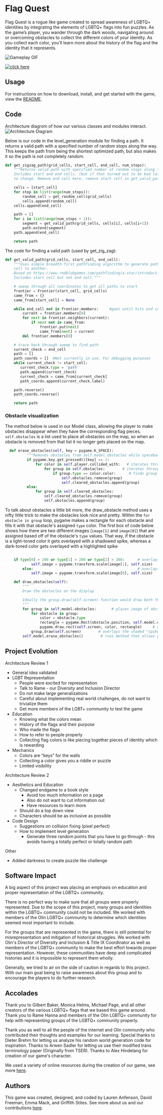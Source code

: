 # Flag Quest
Flag Quest is a rogue like game created to spread
awareness of LGBTQ+ identities by integrating the elements
of LGBTQ+ flags into fun puzzles. As the game’s player, you
wander through the dark woods, navigating around or overcoming
obstacles to collect the different colors of your identity.
As you collect each color, you’ll learn more about the
history of the flag and the identity that it represents.

![Gameplay GIF](images/gameplay.gif)

[![click here](images/flag_thumbnail.jpg)](https://youtu.be/yAhY30pc9ok)

## Usage
For instructions on how to download, install, and get started with the game,
view the [README](https://sd19spring.github.io/FlagQuest/usage).

## Code
Architecture diagrom of how our various classes and modules interact.
![Architecture Diagram](images/architecture_diagram.png)

Below is our code in the level_generation module for finding a path. 
It returns a valid path with a specified number of random stops
along the way. This keeps the path from being the shortest 
optimized path, but also makes it so the path is not completely random.

```python
def get_zigzag_path(grid_cells, start_cell, end_cell, num_stops):
    """Returns valid path with specified number of random stops along the way
    Includes start and end cells. (but if that turned out to be bad later, easy
    to change. Remove end cell here, remove start cell in get_valid_path)"""

    cells = [start_cell]
    for stop in list(range(num_stops)):
        random_cell = get_random_cell(grid_cells)
        cells.append(random_cell)
    cells.append(end_cell)

    path = []
    for i in list(range(num_stops + 1)):
        segment = get_valid_path(grid_cells, cells[i], cells[i+1])
        path.extend(segment)
    path.append(end_cell)

    return path
```

The code for finding a valid path (used by get_zig_zag):

```python
def get_valid_path(grid_cells, start_cell, end_cell):
    """Uses simple breadth-first pathfinding algorithm to generate path from one
    cell to another.
    Based on https://www.redblobgames.com/pathfinding/a-star/introduction.html
    Includes start cell but not end cell."""

    # sweep through all coordinates to get all paths to start
    frontier = Frontier(start_cell, grid_cells)
    came_from = {}
    came_from[start_cell] = None

    while end_cell not in frontier.members:     #goes until hits end cell
        current = frontier.members[0]
        for next in frontier.neighbors(current):
            if next not in came_from:
                frontier.put(next)
                came_from[next] = current
        del frontier.members[0]

    # trace back through sweep to find path
    current_check = end_cell
    path = []
    path_coords = []  #Not currently in use. For debugging purposes
    while current_check != start_cell:
       current_check.type = 'path'
       path.append(current_check)
       current_check = came_from[current_check]
       path_coords.append(current_check.label)

    path.reverse()
    path_coords.reverse()

    return path
```

### Obstacle visualization
The method below is used in our Model class, allowing the player to make obstacles disappear when they have the corresponding flag pieces. ```self.obstacles``` is a list used to place all obstacles on the map, so when an obstacle is removed from that list it no longer gets placed on the map.

```python
  def erase_obstacles(self, key = pygame.K_SPACE):
          """Removes obstacles from self.model.obstacles while spacebar is held"""
          if pygame.key.get_pressed()[key] == 1:
              for color in self.player.collided_with:   # iterates through list of colors that have been collided with
                  for group in self.obstacles:        # iterates through all groups of obstacles
                      if group.type == color.color:      # finds group that corresponds to color that was just touched
                          self.obstacles.remove(group)
                          self.cleared_obstacles.append(group)
          else:
              for group in self.cleared_obstacles:
                  self.cleared_obstacles.remove(group)
                  self.obstacles.append(group)
```
To talk about obstacles a little bit more, the draw_obstacle method uses a nifty little trick to make the obstacles look nice and pretty. Within the ```for obstacle in group``` loop, pygame makes a rectangle for each obstacle and fills it with that obstacle's assigned ```type``` color. The first box of code below shows how there are two different images (```image[1]``` and ```image[0]```) that are assigned based off of the obstacle's ```type``` values. That way, if the obstacle is a light-toned color it gets overlayed with a shadowed spike, whereas a dark-toned color gets overlayed with a highlighted spike

```python
    
    if type[0] > 200 or type[1] > 200 or type[2] > 200:      # overlays a shadow spike layer if the obstacle color is too bright
            self.image = pygame.transform.scale(image[1], self.size)
        else:                                                # overlays a highlight spike layer if obstacle color is dark enough
            self.image = pygame.transform.scale(image[0], self.size)
```
```python
    def draw_obstacles(self):
        """
        Draw the obstacles on the display

        Ideally the group.draw(self.screen) function would draw both the colored square and the obstacle.png overlay
        """
        for group in self.model.obstacles:       # places image of obstacle for each obstacle created in Model
            for obstacle in group:
                color = obstacle.type
                rectangle = pygame.Rect(obstacle.position, self.model.cell_size)
                pygame.draw.rect(self.screen, color, rectangle)     # drawns foundation square of the obstacle's color
            group.draw(self.screen)        # overlays the shaded "spike"
        self.model.erase_obstacles()        # runs method that allows player to erase colored obstacles by holding spacebar
```

## Project Evolution
Architecture Review 1
* General idea validated
* LGBT Representation
  * People were excited for representation
  * Talk to Rame - our Diversity and Inclusion Director
  * Do not make large generalizations
  * Careful about implementing real world challenges, do not want to trivialize them
  * Get more members of the LGBT+ community to test the game
* Education
  * Knowing what the colors mean
  * History of the flags and their purpose
  * Who made the flags
  * How to refer to people properly
  * Collecting flag colors is like piecing together pieces of identity which is rewarding
* Mechanics
  * Colors are “keys” for the walls
  * Collecting a color gives you a riddle or puzzle
  * Limited visibility

Architecture Review 2
* Aesthetics and Education
  * Changed endgame to a book style
    * Avoid too much information on a page
    * Also do not want to cut information out
    * Have resources to learn more
  * Should do a top down view
  * Characters should be as inclusive as possible
* Code Design
  * Suggestions on collision fixing (pixel perfect)
  * How to implement level generation
    * Generate three random points that you have to go through - this avoids having
    a totally perfect or totally random path

Other
* Added darkness to create puzzle like challenge

## Software Impact
A big aspect of this project was placing an emphasis on education and proper
representation of the LGBTQ+ community.

There is no perfect way to make sure that all groups were properly represented.
Due to the scope of this project, many groups and identities within the LGBTQ+
community could not be included. We worked with members of the Olin LGBTQ+
community to determine which identities seemed most important to include.

For the groups that are represented in the game, there is still potential for
misrepresentation and mitigation of historical struggles. We worked with Olin's
Director of Diversity and Inclusion & Title IX Coordinator as well as members of
the LGBTQ+ community to make the best effort towards proper representation.
However, these communities have deep and complicated histories and it is
impossible to represent them wholly.

Generally, we tried to air on the side of caution in regards to this project.
With our main goal being to raise awareness about this group and to encourage
the players to do further research.

## Accolades
Thank you to Gilbert Baker, Monica Helms, Michael Page, and all other
creators of the various LGBTQ+ flags that we based this game
around. Thank you to Rame Hanna and members of the Olin
LGBTQ+ community for help with representing groups of the LGBTQ+
community properly.

Thank you as well to all the people of the internet
and Olin community who contributed their thoughts and examples
for our learning. Special thanks to Dieter Brehm for letting us
analyze his random world generation code for inspiration. Thanks
to Arwen Sadler for letting us use their modified trans terminology
paper (Originally from TSER). Thanks to Alex Hindelang for creation
of our game's character.

We used a variety of online resources during the creation of our game, see more
[here](https://sd19spring.github.io/FlagQuest/resources).

## Authors
This game was created, designed, and coded by Lauren Anfenson,
David Freeman, Emma Mack, and Griffith Stites. See more about us and our
contributions [here](https://sd19spring.github.io/FlagQuest/about-us).
